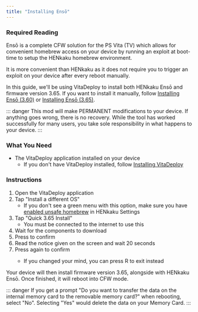 ```yaml
---
title: "Installing Ensō"
---
```


### Required Reading

Ensō is a complete CFW solution for the PS Vita (TV) which allows for convenient homebrew access on your device by running an exploit at boot-time to setup the HENkaku homebrew environment.

It is more convenient than HENkaku as it does not require you to trigger an exploit on your device after every reboot manually.

In this guide, we'll be using VitaDeploy to install both HENkaku Ensō and firmware version 3.65. If you want to install it manually, follow [Installing Ensō (3.60)](installing-enso-(3.60)) or [Installing Ensō (3.65)](installing-enso-(3.65)).

::: danger
This mod will make PERMANENT modifications to your device. If anything goes wrong, there is no recovery. While the tool has worked successfully for many users, you take sole responsibility in what happens to your device.
:::

### What You Need

* The VitaDeploy application installed on your device
  + If you don't have VitaDeploy installed, follow [Installing VitaDeploy](installing-vitadeploy)

### Instructions

1. Open the VitaDeploy application
1. Tap "Install a different OS"
    + If you don't see a green menu with this option, make sure you have [enabled unsafe homebrew](installing-h-encore.html#section-iv-configuring-henkaku) in HENkaku Settings
1. Tap "Quick 3.65 Install"
    + You must be connected to the internet to use this
1. Wait for the components to download
1. Press <Btn btn="cross" /> to confirm
1. Read the notice given on the screen and wait 20 seconds
1. Press <Btn btn="cross" /> again to confirm
    + If you changed your mind, you can press R to exit instead

Your device will then install firmware version 3.65, alongside with HENkaku Ensō. Once finished, it will reboot into CFW mode.

::: danger
If you get a prompt "Do you want to transfer the data on the internal memory card to the removable memory card?" when rebooting, select "No". Selecting "Yes" would delete the data on your Memory Card.
:::
